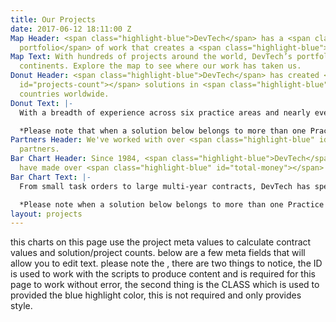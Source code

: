 ```yaml
---
title: Our Projects
date: 2017-06-12 18:11:00 Z
Map Header: <span class="highlight-blue">DevTech</span> has a <span class="highlight-blue">broad
  portfolio</span> of work that creates a <span class="highlight-blue">worldwide impact</span>.
Map Text: With hundreds of projects around the world, DevTech’s portfolio spans across
  continents. Explore the map to see where our work has taken us.
Donut Header: <span class="highlight-blue">DevTech</span> has created <span class="highlight-blue"
  id="projects-count"></span> solutions in <span class="highlight-blue" id="countries-count"></span>
  countries worldwide.
Donut Text: |-
  With a breadth of experience across six practice areas and nearly every region of the world, DevTech produces innovative results and addresses complex global challenges. Our solutions include large multi-year projects, short-term task orders, and short-term technical assistance.

  *Please note that when a solution below belongs to more than one Practice Area it is counted for each individual Practice Area.
Partners Header: We've worked with over <span class="highlight-blue" id="partners-count"></span>
  partners.
Bar Chart Header: Since 1984, <span class="highlight-blue">DevTech</span> contracts
  have made over <span class="highlight-blue" id="total-money"></span>
Bar Chart Text: |-
  From small task orders to large multi-year contracts, DevTech has spent decades producing successful results for clients. No matter the task, we bring agility and experience to our work.

  *Please note when a solution below belongs to more than one Practice Area the contract value has been counted for each Practice Area.
layout: projects
---
```


this charts on this page use the project meta values to calculate contract values and solution/project counts.  below are a few meta fields that will allow you to edit text.  please note the <span id="countries-count" class="highlight-blue"></span>, there are two things to notice, the ID is used to work with the scripts to produce content and is required for this page to work without error, the second thing is the CLASS which is used to provided the blue highlight color, this is not required and only provides style.  